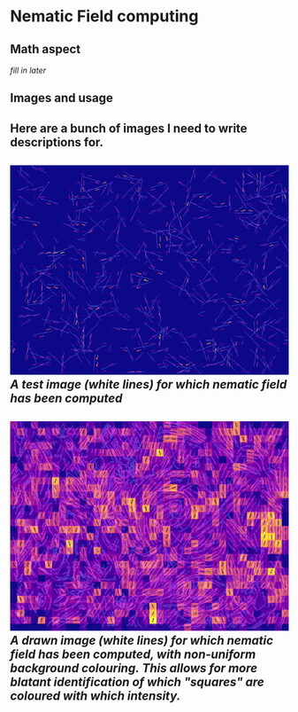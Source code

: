 # Nematic Field computing


## Math aspect 

*fill in later*


## Images and usage

Here are a bunch of images I need to write descriptions for.
---

![](https://github.com/ChrisMzz/compute-nematic-field/blob/main/readme_dump/test_spp.png)
*A test image (white lines) for which nematic field has been computed*
---

![](https://github.com/ChrisMzz/compute-nematic-field/blob/main/readme_dump/dessin_spp.png)
*A drawn image (white lines) for which nematic field has been computed, with non-uniform background colouring.*
*This allows for more blatant identification of which "squares" are coloured with which intensity.*
---




